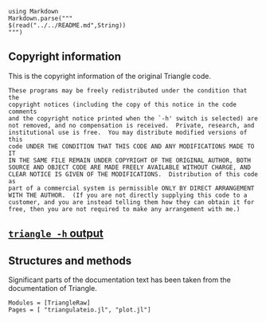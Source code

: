 ````@eval
using Markdown
Markdown.parse("""
$(read("../../README.md",String))
""")
````
## Copyright information

This is the copyright information of the original Triangle code.

```
These programs may be freely redistributed under the condition that the
copyright notices (including the copy of this notice in the code comments
and the copyright notice printed when the `-h' switch is selected) are
not removed, and no compensation is received.  Private, research, and
institutional use is free.  You may distribute modified versions of this
code UNDER THE CONDITION THAT THIS CODE AND ANY MODIFICATIONS MADE TO IT
IN THE SAME FILE REMAIN UNDER COPYRIGHT OF THE ORIGINAL AUTHOR, BOTH
SOURCE AND OBJECT CODE ARE MADE FREELY AVAILABLE WITHOUT CHARGE, AND
CLEAR NOTICE IS GIVEN OF THE MODIFICATIONS.  Distribution of this code as
part of a commercial system is permissible ONLY BY DIRECT ARRANGEMENT
WITH THE AUTHOR.  (If you are not directly supplying this code to a
customer, and you are instead telling them how they can obtain it for
free, then you are not required to make any arrangement with me.)
```

## [`triangle -h` output](triangle-h.md)




## Structures and methods

Significant parts of the documentation text has been taken from the documentation
of Triangle.

```@autodocs
Modules = [TriangleRaw]
Pages = [ "triangulateio.jl", "plot.jl"]
```

